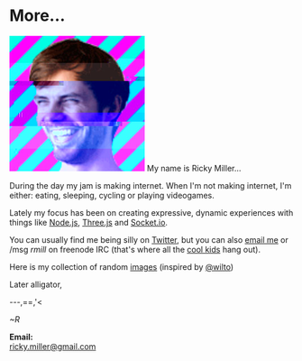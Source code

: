 # More…

<img class='me' src='img/me_glitch.jpg' /> My name is Ricky Miller…

During the day my jam is making internet. When I'm not making internet, I'm either: eating, sleeping, cycling or playing videogames.

Lately my focus has been on creating expressive, dynamic experiences with things like [Node.js](http://nodejs.org/), [Three.js](http://threejs.org/) and [Socket.io](http://socket.io/).

You can usually find me being silly on [Twitter](https://twitter.com/rmill/), but you can also [email me](mailto:ricky.miller@gmail.com) or /msg <em>rmill</em> on freenode IRC (that's where all the [cool kids](https://github.com/ot-crew) hang out).

Here is my collection of random [images](http://rmill.ca/i/) (inspired by [@wilto](https://twitter.com/wilto/))

Later alligator,

---,==,'<

<em>~R</em>

<strong>Email:</strong><br />
[ricky.miller@gmail.com](mailto:ricky.miller@gmail.com)
